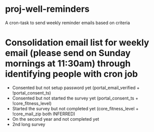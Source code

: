 # proj-well-reminders

A cron-task to send weekly reminder emails based on criteria


# Consolidation email list for weekly email (please send on Sunday mornings at 11:30am) through identifying people with cron job
* Consented but not setup password yet (portal_email_verified + !portal_consent_ts)
* Consented but not started the survey yet (portal_consent_ts + !core_fitness_level)
* Started the survey but not completed yet (core_fitness_level + !core_mail_zip both INFERRED)
* On the second year and not completed yet
* 2nd long survey
